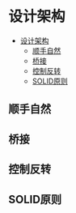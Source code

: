 # 设计架构

<!--ts-->
* [设计架构](#设计架构)
   * [顺手自然](#顺手自然)
   * [桥接](#桥接)
   * [控制反转](#控制反转)
   * [SOLID原则](#solid原则)

<!-- Created by https://github.com/ekalinin/github-markdown-toc -->
<!-- Added by: runner, at: Thu Oct 20 03:01:16 UTC 2022 -->

<!--te-->

## 顺手自然

## 桥接

## 控制反转

## SOLID原则

